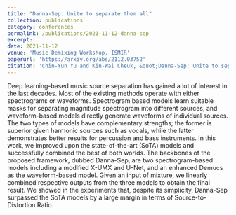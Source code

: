 ```yaml
---
title: "Danna-Sep: Unite to separate them all"
collection: publications
category: conferences
permalink: /publications/2021-11-12-danna-sep
excerpt:
date: 2021-11-12
venue: 'Music Demixing Workshop, ISMIR'
paperurl: 'https://arxiv.org/abs/2112.03752'
citation: 'Chin-Yun Yu and Kin-Wai Cheuk, &quot;Danna-Sep: Unite to separate them all&quot;, <i>The ISMIR Workshop on Music Source Separation</i>, November 2021.'
---
```

Deep learning-based music source separation has gained a lot of interest in the last decades. Most of the existing methods operate with either spectrograms or waveforms. Spectrogram based models learn suitable masks for separating magnitude spectrogram into different sources, and waveform-based models directly generate waveforms of individual sources. The two types of models have complementary strengths; the former is superior given harmonic sources such as vocals, while the latter demonstrates better results for percussion and bass instruments. In this work, we improved upon the state-of-the-art (SoTA) models and successfully combined the best of both worlds. The backbones of the proposed framework, dubbed Danna-Sep, are two spectrogram-based models including a modified X-UMX and U-Net, and an enhanced Demucs as the waveform-based model. Given an input of mixture, we linearly combined respective outputs from the three models to obtain the final result. We showed in the experiments that, despite its simplicity, Danna-Sep surpassed the SoTA models by a large margin in terms of Source-to-Distortion Ratio.